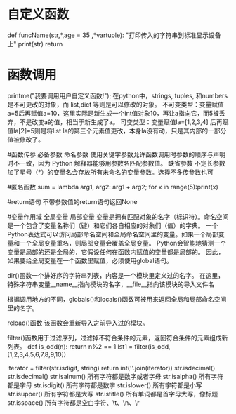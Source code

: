 # 自定义函数
def funcName(str,*,age = 35 ,*vartuple):
   "打印传入的字符串到标准显示设备上"
   print(str)
   return
   
# 函数调用
printme("我要调用用户自定义函数!");
在python中，strings, tuples, 和numbers是不可更改的对象，而 list,dict 等则是可以修改的对象。
不可变类型：变量赋值a=5后再赋值a=10，这里实际是新生成一个int值对象10，再让a指向它，而5被丢弃，不是改变a的值，相当于新生成了a。
可变类型：变量赋值la=[1,2,3,4] 后再赋值la[2]=5则是将list la的第三个元素值更改，本身la没有动，只是其内部的一部分值被修改了。

#函数传参
必备参数
命名参数 使用关键字参数允许函数调用时参数的顺序与声明时不一致，因为 Python 解释器能够用参数名匹配参数值。
缺省参数
不定长参数 加了星号（*）的变量名会存放所有未命名的变量参数。选择不多传参数也可

#匿名函数
sum = lambda arg1, arg2: arg1 + arg2;
for x in range(5):print(x)

#return语句
不带参数值的return语句返回None

#变量作用域
全局变量
局部变量
变量是拥有匹配对象的名字（标识符）。命名空间是一个包含了变量名称们（键）和它们各自相应的对象们（值）的字典。
一个Python表达式可以访问局部命名空间和全局命名空间里的变量。如果一个局部变量和一个全局变量重名，则局部变量会覆盖全局变量。
Python会智能地猜测一个变量是局部的还是全局的，它假设任何在函数内赋值的变量都是局部的。
因此，如果要给全局变量在一个函数里赋值，必须使用global语句。

dir()函数一个排好序的字符串列表，内容是一个模块里定义过的名字。
在这里，特殊字符串变量__name__指向模块的名字，__file__指向该模块的导入文件名

根据调用地方的不同，globals()和locals()函数可被用来返回全局和局部命名空间里的名字。

reload()函数
该函数会重新导入之前导入过的模块。

filter()函数用于过滤序列，过滤掉不符合条件的元素，返回符合条件的元素组成新列表。
def is_odd(n):
    return n%2 == 1
lst1 = filter(is_odd,[1,2,3,4,5,6,7,8,9,10])

iterator = filter(str.isdigit, string)
return int(''.join(iterator))
str.isdecimal()
str.isdecimal()
str.isalnum() 所有字符都是数字或者字母
str.isalpha() 所有字符都是字母
str.isdigit() 所有字符都是数字
str.islower() 所有字符都是小写
str.isupper() 所有字符都是大写
str.istitle() 所有单词都是首字母大写，像标题
str.isspace() 所有字符都是空白字符、\t、\n、\r



